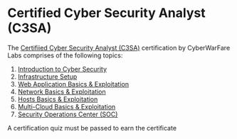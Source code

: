 # Certified Cyber Security Analyst (C3SA)

The [Certifiied Cyber Security Analyst (C3SA)](https://cyberwarfare.live/product/cyber-security-analyst-c3sa/) certification by CyberWarFare Labs comprises of the following topics:
1. [Introduction to Cyber Security](https://github.com/aaronamran/Certified-Cyber-Security-Analyst-C3SA/blob/main/intro-cybersecurity.md)
2. [Infrastructure Setup](https://github.com/aaronamran/Certified-Cyber-Security-Analyst-C3SA/blob/main/infrastructure-setup.md)
3. [Web Application Basics & Exploitation](https://github.com/aaronamran/Certified-Cyber-Security-Analyst-C3SA/blob/main/web-app-basics-exploitation.md)
4. [Network Basics & Exploitation](https://github.com/aaronamran/Certified-Cyber-Security-Analyst-C3SA/blob/main/network-basics-exploitation.md)
5. [Hosts Basics & Exploitation](https://github.com/aaronamran/Certified-Cyber-Security-Analyst-C3SA/blob/main/hosts-basics-exploitation.md)
6. [Multi-Cloud Basics & Exploitation](https://github.com/aaronamran/Certified-Cyber-Security-Analyst-C3SA/blob/main/multi-cloud-basics-exploitation.md)
7. [Security Operations Center (SOC)](https://github.com/aaronamran/Certified-Cyber-Security-Analyst-C3SA/blob/main/security-operations-center.md)

A certification quiz must be passed to earn the certificate
